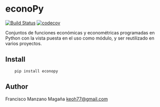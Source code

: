 # econoPy

[![Build Status](https://travis-ci.org/KeoH/econoPy.svg?branch=master)](https://travis-ci.org/KeoH/econoPy)
[![codecov](https://codecov.io/gh/KeoH/econoPy/branch/master/graph/badge.svg)](https://codecov.io/gh/KeoH/econoPy)

Conjuntos de funciones económicas y econométricas programadas en 
Python con la vista puesta en el uso como módulo, y ser reutilizado 
en varios proyectos.

## Install
```
    pip install econopy
```
## Author
Francisco Manzano Magaña <keoh77@gmail.com>
